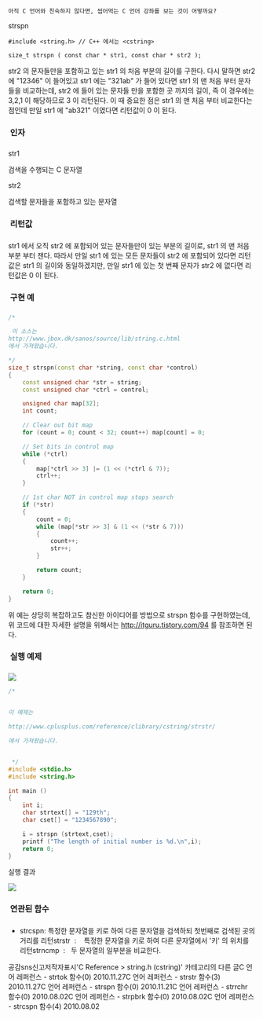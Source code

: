 

```warning
아직 C 언어와 친숙하지 않다면, 씹어먹는 C 언어 강좌를 보는 것이 어떻까요?

```

strspn
```info
#include <string.h> // C++ 에서는 <cstring>

size_t strspn ( const char * str1, const char * str2 );
```


str2 의 문자들만을 포함하고 있는 str1 의 처음 부분의 길이를 구한다. 
다시 말하면 str2 에 
"12346" 이 들어있고 str1 에는 "321ab" 가 들어 있다면 str1 의 맨 처음 부터 문자들을 비교하는데, str2 에
 들어 있는 문자들 만을 포함한 곳 까지의 길이, 즉 이 경우에는 3,2,1 이 해당하므로 3 이 리턴된다. 이 때 중요한 점은 str1 의 맨 처음 부터 비교한다는 점인데 만일 str1 에 "ab321" 이였다면 리턴값이 0 이 된다. 

###  인자
### 
str1

검색을 수행되는 C 문자열

str2

검색할 문자들을 포함하고 있는 문자열

###  리턴값
### 
str1 에서 오직 str2 에 포함되어 있는 문자들만이 있는 부분의 길이로, str1 의 맨 처음 부분 부터 잰다. 따라서 만일 str1 에 있는 모든 문자들이 str2 에 포함되어 있다면 리턴값은 str1 의 길이와 동일하겠지만, 만일 str1 에 있는 첫 번째 문자가 str2 에 없다면 리턴값은 0 이 된다. 

###  구현 예
### 
```cpp
/*

 이 소스는
http://www.jbox.dk/sanos/source/lib/string.c.html
에서 가져왔습니다.

*/
size_t strspn(const char *string, const char *control)
{
    const unsigned char *str = string;
    const unsigned char *ctrl = control;

    unsigned char map[32];
    int count;

    // Clear out bit map
    for (count = 0; count < 32; count++) map[count] = 0;

    // Set bits in control map
    while (*ctrl)
    {
        map[*ctrl >> 3] |= (1 << (*ctrl & 7));
        ctrl++;
    }

    // 1st char NOT in control map stops search
    if (*str)
    {
        count = 0;
        while (map[*str >> 3] & (1 << (*str & 7)))
        {
            count++;
            str++;
        }

        return count;
    }

    return 0;
}

```

위 예는 상당히 복잡하고도 참신한 아이디어를 방법으로 strspn 함수를 구현하였는데, 위 코드에 대한 자세한 설명을 위해서는 http://itguru.tistory.com/94 를 참조하면 된다. 

###  실행 예제
### 
![](http://)
```cpp
/* 


이 예제는

http://www.cplusplus.com/reference/clibrary/cstring/strstr/

에서 가져왔습니다. 


 */
#include <stdio.h>
#include <string.h>

int main ()
{
    int i;
    char strtext[] = "129th";
    char cset[] = "1234567890";

    i = strspn (strtext,cset);
    printf ("The length of initial number is %d.\n",i);
    return 0;
}
```


실행 결과

![](http://img1.daumcdn.net/thumb/R1920x0/?fname=http%3A%2F%2Fcfile22.uf.tistory.com%2Fimage%2F207075134CE88952A5D63C)

###  연관된 함수
### 
* strcspn: 특정한 문자열을 키로 하여 다른 문자열을 검색하되 첫번째로 검색된 곳의 거리를 리턴strstr  :    특정한 문자열을 키로 하여 다른 문자열에서 '키' 의 위치를 리턴strncmp  :   두 문자열의 일부분을 비교한다. 

공감sns신고저작자표시'C Reference > string.h (cstring)' 카테고리의 다른 글C 언어 레퍼런스 - strtok 함수(0)
2010.11.27C 언어 레퍼런스 - strstr 함수(3)
2010.11.27C 언어 레퍼런스 - strspn 함수(0)
2010.11.21C 언어 레퍼런스 - strrchr 함수(0)
2010.08.02C 언어 레퍼런스 - strpbrk 함수(0)
2010.08.02C 언어 레퍼런스 - strcspn 함수(4)
2010.08.02


